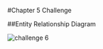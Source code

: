 #Chapter 5 Challenge


##Entity Relationship Diagram

![challenge 6](https://github.com/nndakurnia/24001143-synrgy7-nan-bcr-ch5/assets/98036215/e4433ebe-eac0-46a6-9b23-f80837932b91)


